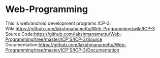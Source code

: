 # Web-Programming
This is web/android development programs 
ICP-3:
Wiki:https://github.com/lakshmanamettu/Web-Programming/wiki/ICP-3
Source Code:https://github.com/lakshmanamettu/Web-Programming/tree/master/ICP'S/ICP-3/Source
Documentation:https://github.com/lakshmanamettu/Web-Programming/tree/master/ICP'S/ICP-3/Documentation
